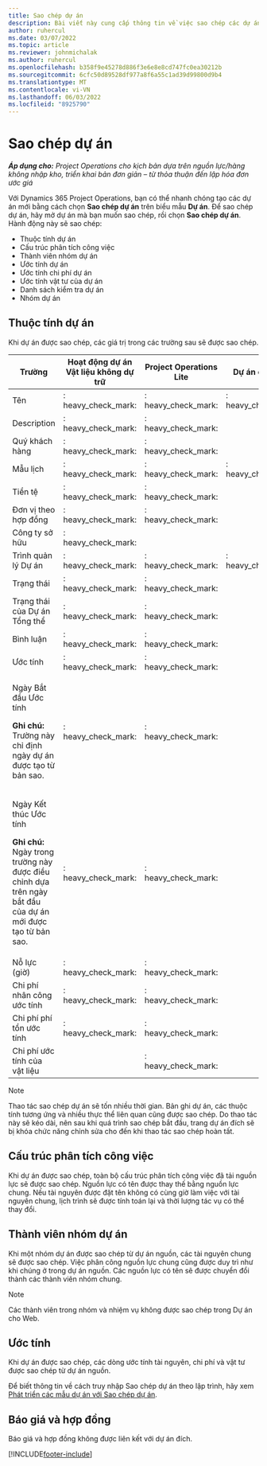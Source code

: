 ```yaml
---
title: Sao chép dự án
description: Bài viết này cung cấp thông tin về việc sao chép các dự án trong Dynamics 365 Project Operations.
author: ruhercul
ms.date: 03/07/2022
ms.topic: article
ms.reviewer: johnmichalak
ms.author: ruhercul
ms.openlocfilehash: b358f9e45278d886f3e6e8e8cd747fc0ea30212b
ms.sourcegitcommit: 6cfc50d89528df977a8f6a55c1ad39d99800d9b4
ms.translationtype: MT
ms.contentlocale: vi-VN
ms.lasthandoff: 06/03/2022
ms.locfileid: "8925790"
---
```

# <a name="copy-a-project"></a>Sao chép dự án

_**Áp dụng cho:** Project Operations cho kịch bản dựa trên nguồn lực/hàng không nhập kho, triển khai bản đơn giản – từ thỏa thuận đến lập hóa đơn ước giá_

Với Dynamics 365 Project Operations, bạn có thể nhanh chóng tạo các dự án mới bằng cách chọn **Sao chép dự án** trên biểu mẫu **Dự án**. Để sao chép dự án, hãy mở dự án mà bạn muốn sao chép, rồi chọn **Sao chép dự án**. Hành động này sẽ sao chép:

- Thuộc tính dự án 
- Cấu trúc phân tích công việc
- Thành viên nhóm dự án
- Ước tính dự án
- Ước tính chi phí dự án
- Ước tính vật tư của dự án
- Danh sách kiểm tra dự án
- Nhóm dự án

## <a name="project-properties"></a>Thuộc tính dự án

Khi dự án được sao chép, các giá trị trong các trường sau sẽ được sao chép.

| Trường | Hoạt động dự án Vật liệu không dự trữ | Project Operations Lite | Dự án cho Web |
|-------|------------------------------------------|-------------------------|---------------------|
| Tên | : heavy_check_mark: | : heavy_check_mark: | : heavy_check_mark: |
| Description | : heavy_check_mark: | : heavy_check_mark: | |
| Quý khách hàng | : heavy_check_mark: | : heavy_check_mark: | |
| Mẫu lịch | : heavy_check_mark: | : heavy_check_mark: | : heavy_check_mark: |
| Tiền tệ | : heavy_check_mark: | : heavy_check_mark: | |
| Đơn vị theo hợp đồng | : heavy_check_mark: | : heavy_check_mark: | |
| Công ty sở hữu | : heavy_check_mark: | | |
| Trình quản lý Dự án | : heavy_check_mark: | : heavy_check_mark: | : heavy_check_mark: |
| Trạng thái | : heavy_check_mark: | : heavy_check_mark: | |
| Trạng thái của Dự án Tổng thể | : heavy_check_mark: | : heavy_check_mark: | |
| Bình luận | : heavy_check_mark: | : heavy_check_mark: | |
| Ước tính | : heavy_check_mark: | : heavy_check_mark: | |
| <p>Ngày Bắt đầu Ước tính</p><p><strong>Ghi chú:</strong> Trường này chỉ định ngày dự án được tạo từ bản sao. | : heavy_check_mark: | : heavy_check_mark: | |
| <p>Ngày Kết thúc Ước tính</p><p><strong>Ghi chú:</strong> Ngày trong trường này được điều chỉnh dựa trên ngày bắt đầu của dự án mới được tạo từ bản sao.</p> | : heavy_check_mark: | : heavy_check_mark: | |
| Nỗ lực (giờ) | : heavy_check_mark: | : heavy_check_mark: | |
| Chi phí nhân công ước tính | : heavy_check_mark: | : heavy_check_mark: | |
| Chi phí phí tổn ước tính | : heavy_check_mark: | : heavy_check_mark: | |
| Chi phí ước tính của vật liệu | | : heavy_check_mark: | |

> [!NOTE]
> Thao tác sao chép dự án sẽ tốn nhiều thời gian. Bản ghi dự án, các thuộc tính tương ứng và nhiều thực thể liên quan cũng được sao chép. Do thao tác này sẽ kéo dài, nên sau khi quá trình sao chép bắt đầu, trang dự án đích sẽ bị khóa chức năng chỉnh sửa cho đến khi thao tác sao chép hoàn tất.

## <a name="work-breakdown-structure"></a>Cấu trúc phân tích công việc

Khi dự án được sao chép, toàn bộ cấu trúc phân tích công việc đã tải nguồn lực sẽ được sao chép. Nguồn lực có tên được thay thế bằng nguồn lực chung. Nếu tài nguyên được đặt tên không có cùng giờ làm việc với tài nguyên chung, lịch trình sẽ được tính toán lại và thời lượng tác vụ có thể thay đổi.

## <a name="project-team-members"></a>Thành viên nhóm dự án

Khi một nhóm dự án được sao chép từ dự án nguồn, các tài nguyên chung sẽ được sao chép. Việc phân công nguồn lực chung cũng được duy trì như khi chúng ở trong dự án nguồn. Các nguồn lực có tên sẽ được chuyển đổi thành các thành viên nhóm chung.

> [!NOTE]
> Các thành viên trong nhóm và nhiệm vụ không được sao chép trong Dự án cho Web.

## <a name="estimates"></a>Ước tính

Khi dự án được sao chép, các dòng ước tính tài nguyên, chi phí và vật tư được sao chép từ dự án nguồn. 

Để biết thông tin về cách truy nhập Sao chép dự án theo lập trình, hãy xem [Phát triển các mẫu dự án với Sao chép dự án](dev-copy-project.md).

## <a name="quotes-and-contracts"></a>Báo giá và hợp đồng

Báo giá và hợp đồng không được liên kết với dự án đích.

[!INCLUDE[footer-include](../includes/footer-banner.md)]
